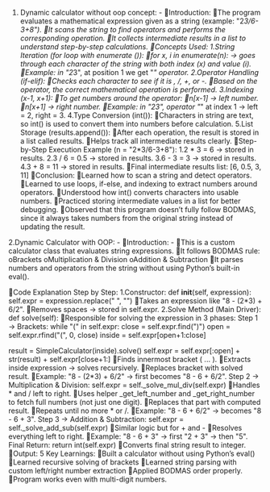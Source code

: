 1. Dynamic calculator without oop concept: -
Introduction:
The program evaluates a mathematical expression given as a string (example: "2*3/6-3+8").
It scans the string to find operators and performs the corresponding operation.
It collects intermediate results in a list to understand step-by-step calculations.
Concepts Used:
1.String Iteration (for loop with enumerate ()):
for x, i in enumerate(n): → goes through each character of the string with both index (x) and value (i).
Example: in "2*3", at position 1 we get "*" operator.
2.Operator Handling (if-elif):
Checks each character to see if it is *, /, +, or -.
Based on the operator, the correct mathematical operation is performed.
3.Indexing (x-1, x+1):
To get numbers around the operator:
n[x-1] → left number.
n[x+1] → right number.
Example: in "2*3", operator "*" at index 1 → left = 2, right = 3.
4.Type Conversion (int()):
Characters in string are text, so int() is used to convert them into numbers before calculation.
5.List Storage (results.append()):
After each operation, the result is stored in a list called results.
Helps track all intermediate results clearly.
Step-by-Step Execution Example (n = "2*3/6-3+8"):
1.2 * 3 = 6 → stored in results.
2.3 / 6 = 0.5 → stored in results.
3.6 - 3 = 3 → stored in results.
4.3 + 8 = 11 → stored in results.
Final intermediate results list: [6, 0.5, 3, 11]
Conclusion:
Learned how to scan a string and detect operators.
Learned to use loops, if-else, and indexing to extract numbers around operators.
Understood how int() converts characters into usable numbers.
Practiced storing intermediate values in a list for better debugging.
Observed that this program doesn’t fully follow BODMAS, since it always takes numbers from the original string instead of updating the result.
				
2.Dynamic Calculator with OOP: -
Introduction: -
This is a custom calculator class that evaluates string expressions.
It follows BODMAS rule:
oBrackets
oMultiplication & Division
oAddition & Subtraction
It parses numbers and operators from the string without using Python’s built-in eval().

Code Explanation Step by Step:
1.Constructor:
def __init__(self, expression):
    self.expr = expression.replace(" ", "")
Takes an expression like "8 - (2*3) + 6/2".
Removes spaces → stored in self.expr.
2.Solve Method (Main Driver):
	def solve(self):
Responsible for solving the expression in 3 phases:
	Step 1 → Brackets:
while "(" in self.expr:
close = self.expr.find(")")
open = self.expr.rfind("(", 0, close)
inside = self.expr[open+1:close]

result = SimpleCalculator(inside).solve()
self.expr = self.expr[:open] + str(result) + self.expr[close+1:]
Finds innermost bracket ( ... ).
Extracts inside expression → solves recursively.
Replaces bracket with solved result.
Example: "8 - (2*3) + 6/2" → first becomes "8 - 6 + 6/2".
	Step 2 → Multiplication & Division:
			self.expr = self._solve_mul_div(self.expr)
Handles * and / left to right.
Uses helper _get_left_number and _get_right_number to fetch full numbers (not just one digit).
Replaces that part with computed result.
Repeats until no more * or /.
Example: "8 - 6 + 6/2" → becomes "8 - 6 + 3".
	Step 3 → Addition & Subtraction:
			self.expr = self._solve_add_sub(self.expr)
Similar logic but for + and -
Resolves everything left to right.
Example: "8 - 6 + 3" → first "2 + 3" → then "5".
	Final Return:
			return int(self.expr)
Converts final string result to integer.
Output: 5
	Key Learnings:
Built a calculator without using Python’s eval()
Learned recursive solving of brackets
Learned string parsing with custom left/right number extraction
Applied BODMAS order properly.
Program works even with multi-digit numbers.
 
			


